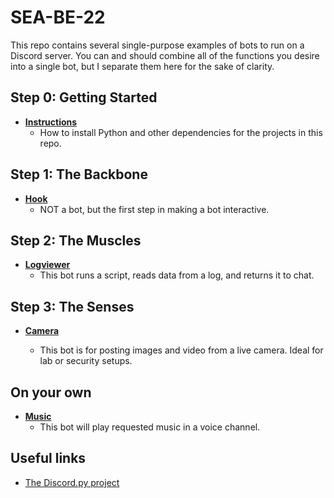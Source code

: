# SEA-BE-22
This repo contains several single-purpose examples of bots to run on a Discord server. You can and should combine all of the functions you desire into a single bot, but I separate them here for the sake of clarity.

## Step 0: Getting Started
- **[Instructions](/instructions)**
  - How to install Python and other dependencies for the projects in this repo. 

## Step 1: The Backbone
- **[Hook](/hook)**
  - NOT a bot, but the first step in making a bot interactive. 
 
## Step 2: The Muscles
 - **[Logviewer](/logviewer)** 
   - This bot runs a script, reads data from a log, and returns it to chat.

## Step 3: The Senses
- **[Camera](/camera)** 
  - This bot is for posting images and video from a live camera. Ideal for lab or security setups.
  
  <!-- **Sensor** Changes bot status based on sensor status--> 

## On your own
- **[Music](/music)** 
  - This bot will play requested music in a voice channel.

<!--
- **reactor** 
  - this bot will assign roles in a discord channel based on your reactions
- **steamer** 
  - this bot queries live stats from a specified steam game server and shows player count in status
- **the_kitchen_skink**
  -  most of the above foolishly combined into a single bot
-->


## Useful links
- [The Discord.py project](https://discordpy.readthedocs.io/en/stable/)
